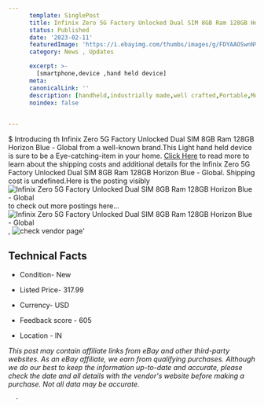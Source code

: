 ```yaml
---
      template: SinglePost
      title: Infinix Zero 5G Factory Unlocked Dual SIM 8GB Ram 128GB Horizon Blue - Global
      status: Published
      date: '2023-02-11'
      featuredImage: 'https://i.ebayimg.com/thumbs/images/g/FDYAAOSwnNVivWsz/s-l225.jpg'
      category: News , Updates

      excerpt: >-
        [smartphone,device ,hand held device]
      meta:
      canonicalLink: ''
      description: [handheld,industrially made,well crafted,Portable,Mobile,Compact,Convenient,Lightweight,Maneuverable,Man-portable,Miniature,Carriable,Hand-held,Light,Holdable,Transportable,Mobile device,Pocket-sized,On-the-go,Wireless,Cordless,Compact size,Convenient size, smartphone,device ,hand held device]
      noindex: false
      

---
```

$
      Introducing th Infinix Zero 5G Factory Unlocked Dual SIM 8GB Ram 128GB Horizon Blue - Global from a well-known brand.This Light hand held device is sure to be a Eye-catching-item in your home. [Click Here](https://www.ebay.com/itm/255607322582?hash=item3b836237d6%3Ag%3AFDYAAOSwnNVivWsz&mkevt=1&mkcid=1&mkrid=711-53200-19255-0&campid=%253CePNCampaignId%253E&customid=%253CreferenceId%253E&toolid=10049) to read more to learn about the shipping costs and additional details for the Infinix Zero 5G Factory Unlocked Dual SIM 8GB Ram 128GB Horizon Blue - Global. Shipping cost is undefined.Here is the posting visibly ![Infinix Zero 5G Factory Unlocked Dual SIM 8GB Ram 128GB Horizon Blue - Global](https://i.ebayimg.com/thumbs/images/g/FDYAAOSwnNVivWsz/s-l225.jpg) to check out more postings here... ![Infinix Zero 5G Factory Unlocked Dual SIM 8GB Ram 128GB Horizon Blue - Global](https://i.ebayimg.com/images/g/FDYAAOSwnNVivWsz/s-l640.jpg), ![check vendor page](https://origin-galleryplus.ebayimg.com/ws/web/255607322582_2_0_1/225x225.jpg)'

      

 ## Technical Facts 



     
      

 - Condition- New 


      

 - Listed Price- 317.99 


      

 - Currency- USD 


      

 - Feedback score - 605 


      

 - Location - IN 


      
      

 *_This post may contain affiliate links from eBay and other third-party websites. As an eBay affiliate, we earn from qualifying purchases. Although we do our best to keep the information up-to-date and accurate, please check the date and all details with the vendor's website before making a purchase. Not all data may be accurate._*




      -
